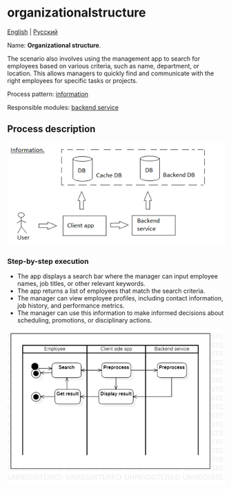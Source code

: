 # organizationalstructure

[English](organizationalstructure.md) | [Русский](organizationalstructure.ru.md)

Name: **Organizational structure**.

The scenario also involves using the management app to search for employees based on various criteria, such as name, department, or location. 
This allows managers to quickly find and communicate with the right employees for specific tasks or projects.

Process pattern: [information](../../processpatterns/information.md)

Responsible modules: [backend service](../../backend/systembackend.md)

## Process description

![information_overall](../../img/information_overall.png)

### Step-by-step execution

- The app displays a search bar where the manager can input employee names, job titles, or other relevant keywords.
- The app returns a list of employees that match the search criteria.
- The manager can view employee profiles, including contact information, job history, and performance metrics.
- The manager can use this information to make informed decisions about scheduling, promotions, or disciplinary actions.

![systembackend.organizationalstructure](../../img/activitydiagrams/systembackend.organizationalstructure.png)
